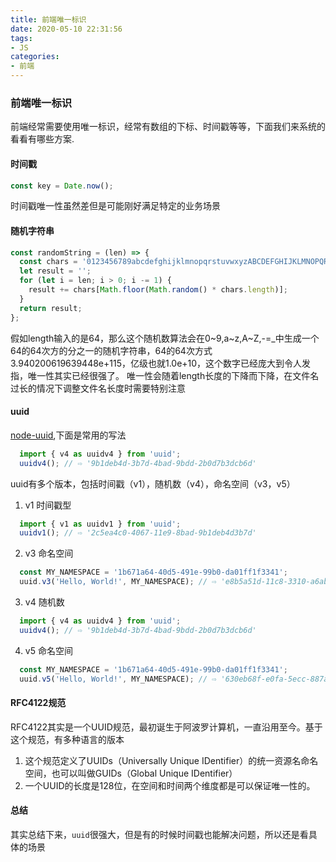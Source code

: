 ```yaml
---
title: 前端唯一标识
date: 2020-05-10 22:31:56
tags:
- JS
categories:
- 前端
---
```


### 前端唯一标识
前端经常需要使用唯一标识，经常有数组的下标、时间戳等等，下面我们来系统的看看有哪些方案.

<!-- more -->

#### 时间戳
```js
const key = Date.now();
```
时间戳唯一性虽然差但是可能刚好满足特定的业务场景

#### 随机字符串
```js
const randomString = (len) => {
  const chars = '0123456789abcdefghijklmnopqrstuvwxyzABCDEFGHIJKLMNOPQRSTUVWXYZ_=-';
  let result = '';
  for (let i = len; i > 0; i -= 1) {
    result += chars[Math.floor(Math.random() * chars.length)];
  }
  return result;
};
```
假如length输入的是64，那么这个随机数算法会在0~9,a~z,A~Z,-=_中生成一个64的64次方的分之一的随机字符串，64的64次方式3.940200619639448e+115，亿级也就1.0e+10，这个数字已经庞大到令人发指，唯一性其实已经很强了。
唯一性会随着length长度的下降而下降，在文件名过长的情况下调整文件名长度时需要特别注意

#### uuid
[node-uuid](!https://github.com/uuidjs/uuid),下面是常用的写法
```js
  import { v4 as uuidv4 } from 'uuid';
  uuidv4(); // ⇨ '9b1deb4d-3b7d-4bad-9bdd-2b0d7b3dcb6d'
```
uuid有多个版本，包括时间戳（v1），随机数（v4），命名空间（v3，v5）

1. v1 时间戳型
  ```js
    import { v1 as uuidv1 } from 'uuid';
    uuidv1(); // ⇨ '2c5ea4c0-4067-11e9-8bad-9b1deb4d3b7d'
  ```
2. v3 命名空间
  ```js
    const MY_NAMESPACE = '1b671a64-40d5-491e-99b0-da01ff1f3341';
    uuid.v3('Hello, World!', MY_NAMESPACE); // ⇨ 'e8b5a51d-11c8-3310-a6ab-367563f20686'
  ```
3. v4 随机数
  ```js
    import { v4 as uuidv4 } from 'uuid';
    uuidv4(); // ⇨ '9b1deb4d-3b7d-4bad-9bdd-2b0d7b3dcb6d'
  ```
4. v5 命名空间
  ```js
    const MY_NAMESPACE = '1b671a64-40d5-491e-99b0-da01ff1f3341';
    uuid.v5('Hello, World!', MY_NAMESPACE); // ⇨ '630eb68f-e0fa-5ecc-887a-7c7a62614681'
  ```

#### RFC4122规范
RFC4122其实是一个UUID规范，最初诞生于阿波罗计算机，一直沿用至今。基于这个规范，有多种语言的版本

1. 这个规范定义了UUIDs（Universally Unique IDentifier）的统一资源名命名空间，也可以叫做GUIDs（Global Unique IDentifier）
2. 一个UUID的长度是128位，在空间和时间两个维度都是可以保证唯一性的。

#### 总结
其实总结下来，`uuid`很强大，但是有的时候时间戳也能解决问题，所以还是看具体的场景